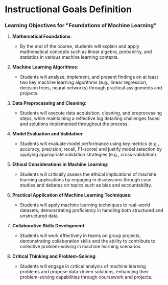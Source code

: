 Instructional Goals Definition
==============================

### Learning Objectives for "Foundations of Machine Learning"

1. **Mathematical Foundations**: 
   - By the end of the course, students will explain and apply mathematical concepts such as linear algebra, probability, and statistics in various machine learning contexts.

2. **Machine Learning Algorithms**: 
   - Students will analyze, implement, and present findings on at least two key machine learning algorithms (e.g., linear regression, decision trees, neural networks) through practical assignments and projects.

3. **Data Preprocessing and Cleaning**: 
   - Students will execute data acquisition, cleaning, and preprocessing steps, while maintaining a reflective log detailing challenges faced and solutions implemented throughout the process.

4. **Model Evaluation and Validation**: 
   - Students will evaluate model performance using key metrics (e.g., accuracy, precision, recall, F1-score) and justify model selection by applying appropriate validation strategies (e.g., cross-validation).

5. **Ethical Considerations in Machine Learning**:
   - Students will critically assess the ethical implications of machine learning applications by engaging in discussions through case studies and debates on topics such as bias and accountability.

6. **Practical Application of Machine Learning Techniques**: 
   - Students will apply machine learning techniques to real-world datasets, demonstrating proficiency in handling both structured and unstructured data.

7. **Collaborative Skills Development**: 
   - Students will work effectively in teams on group projects, demonstrating collaboration skills and the ability to contribute to collective problem-solving in machine learning scenarios.

8. **Critical Thinking and Problem-Solving**: 
   - Students will engage in critical analysis of machine learning problems and propose data-driven solutions, enhancing their problem-solving capabilities through coursework and projects.